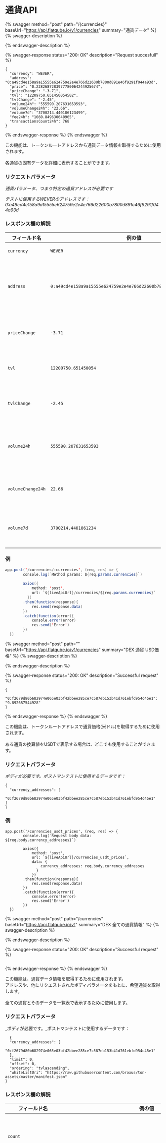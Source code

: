 # 通貨API

{% swagger method="post" path="/{currencies}" baseUrl="https://api.flatqube.io/v1/currencies" summary="通貨データ" %}
{% swagger-description %}

{% endswagger-description %}

{% swagger-response status="200: OK" description="Request succesfull" %}
```
{
  "currency": "WEVER",
  "address": "0:a49cd4e158a9a15555e624759e2e4e766d22600b7800d891e46f9291f044a93d",
  "price": "0.2282687283977780064244925674",
  "priceChange": "-3.71",
  "tvl": "12209750.651450054502",
  "tvlChange": "-2.45",
  "volume24h": "555590.207631653593",
  "volumeChange24h": "22.66",
  "volume7d": "3700214.440186123499",
  "fee24h": "1660.849630640965",
  "transactionsCount24h": 768
}
```
{% endswagger-response %}
{% endswagger %}

この機能は、トークンルートアドレスから通貨データ情報を取得するために使用されます。\
\
各通貨の固有データを詳細に表示することができます。

### リクエストパラメータ

_通貨パラメータ、つまり特定の通貨アドレスが必要です_

_テストに使用するWEVERのアドレスです： 0:a49cd4e158a9a15555e624759e2e4e766d22600b7800d891e46f9291f044a93d_

### レスポンス欄の解説

| フィールド名            | 例の値                                                                  | 説明                  |
| ----------------- | -------------------------------------------------------------------- | ------------------- |
| `currency`        | `WEVER`                                                              | 通貨シンボル              |
| `address`         | `0:a49cd4e158a9a15555e624759e2e4e766d22600b7800d891e46f9291f044a93d` | 希望通貨価格(米ドル)のルートアドレス |
| `priceChange`     | `-3.71`                                                              | 過去24時間の価格変動率        |
| `tvl`             | `12209750.651450054`                                                 | その通貨のTVL(米ドル)       |
| `tvlChange`       | `-2.45`                                                              | 過去24時間のTVL変化率       |
| `volume24h`       | `555590.207631653593`                                                | 過去24時間の取引量(米ドル)     |
| `volumeChange24h` | `22.66`                                                              | 過去24時間の取引量変化率       |
| `volume7d`        | `3700214.4401861234`                                                 | 過去7日間の取引量(米ドル)      |

### 例

```java
app.post('/currencies/:currencies', (req, res) => {
        console.log(`Method params: ${req.params.currencies}`)
 
        axios({
            method: 'post',
            url: `${liveApiUrl}/currencies/${req.params.currencies}`
          })
        .then(function(response){
            res.send(response.data)
        })
        .catch(function(error){
            console.error(error)
            res.send('Error')
        })
  })
```

{% swagger method="post" path="" baseUrl="https://api.flatqube.io/v1/currencies" summary="DEX 通貨 USD価格" %}
{% swagger-description %}

{% endswagger-description %}

{% swagger-response status="200: OK" description="Successful request" %}
```
{
  "0:f2679d80b682974e065e03bf42bbee285ce7c587eb153b41d761ebfd954c45e1": "9.892687544928"
}
```
{% endswagger-response %}
{% endswagger %}

この機能は、トークンルートアドレスで通貨価格(米ドル)を取得するために使用されます。\
\
ある通貨の換算値をUSDTで表示する場合は、どこでも使用することができます。

### リクエストパラメータ

_ボディが必要です。ポストマンテストに使用するデータです：_

```
{
  "currency_addresses": [
    "0:f2679d80b682974e065e03bf42bbee285ce7c587eb153b41d761ebfd954c45e1"  ]
}
```

### 例

```
app.post('/currencies_usdt_prices', (req, res) => {
        console.log(`Request body data: ${req.body.currency_addresses}`)
 
        axios({
            method: 'post',
            url: `${liveApiUrl}/currencies_usdt_prices`,
            data: {
                currency_addresses: req.body.currency_addresses
              }
            })
        .then(function(response){
            res.send(response.data)
        })
        .catch(function(error){
            console.error(error)
            res.send('Error')
        })
  })
```

{% swagger method="post" path="/currencies" baseUrl="https://api.flatqube.io/v1" summary="DEX 全ての通貨情報" %}
{% swagger-description %}

{% endswagger-description %}

{% swagger-response status="200: OK" description="Successful request" %}
```javascript
```
{% endswagger-response %}
{% endswagger %}

この機能は、通貨データ情報を取得するために使用されます。\
アドレスや、他にリクエストされたボディパラメータをもとに、希望通貨を取得します。\
\
全ての通貨とそのデータを一覧表で表示するために使用します。

### リクエストパラメータ

_ボディが必要です。_ポストマンテストに使用するデータです：

```
  {
  "currency_addresses": [
    "0:f2679d80b682974e065e03bf42bbee285ce7c587eb153b41d761ebfd954c45e1"
  ],
  "limit": 0,
  "offset": 0,
  "ordering": "tvlascending",
  "whiteListUri": "https://raw.githubusercontent.com/broxus/ton-assets/master/manifest.json"
}
```

### レスポンス欄の解説

| フィールド名                 | 例の値                                                                  | 説明                               |
| ---------------------- | -------------------------------------------------------------------- | -------------------------------- |
| `count`                |                                                                      | 1ページあたりの通貨数                      |
| `currencies`           |                                                                      | 次のデータを含む、取得取得した全通貨一覧(以下のデータを含む)： |
| `address`              | `0:b5ff077d8ac0160559bd3c945a2a824cda12ba93ae90c2697c890656d52fc7d0` | 通貨のルートアドレス                       |
| `currency`             | `MOON`                                                               | 通貨シンボル                           |
| `fee24h`               | `2.107170214758`                                                     | 過去24時間の通貨手数料(米ドル)                |
| `priceChange`          | `-14.52`                                                             | 過去24時間の価格変動率                     |
| `transactionsCount24h` | `18`                                                                 | 過去24時間のトランザクション数                 |
| `tvl`                  | `6304.683075841390`                                                  | TVL量(米ドル)                        |
| `tvlChange`            | `-8.12`                                                              | 過去24時間のTVL変化率                    |
| `volume24h`            | `713.328162545779`                                                   | 過去24時間の取引量(米ドル)                  |
| `volume7d`             | `15925.850567579295`                                                 | 過去7日間の取引量(米ドル)                   |
| `volumeChange24h`      | `-34.83`                                                             | 過去24時間の取引量変化率                    |
| `offset`               |                                                                      | オフセット                            |
| `totalCount`           | `19`                                                                 | 取得した通貨数                          |

### 例

```
app.post('/currencies', (req, res) => {
    console.log(`Request body data: ${req.body.currency_addresses}`)
 
    axios({
        method: 'post',
        url: `${liveApiUrl}/currencies`,
        data: {
            currency_addresses: req.body.currency_addresses,
            limit: req.body.limit,
            offset: req.body.offset,
            ordering: req.body.ordering,
            whiteListUri: req.body.whiteListUri
          }
        })
    .then(function(response){
        res.send(response.data)
    })
    .catch(function(error){
        console.error(error)
        res.send('Error')
    })
  })
```

{% swagger method="post" path="/{currencies}/prices" baseUrl="https://api.flatqube.io/v1/currencies" summary="DEX 通貨価格情報" %}
{% swagger-description %}

{% endswagger-description %}

{% swagger-response status="200: OK" description="Successful request" %}
```
[
  {
    "open": "0.997085448681",
    "high": "0.997085448681",
    "low": "0.997085448681",
    "close": "0.997085448681",
    "volume": "0",
    "openTimestamp": 1646740800000,
    "closeTimestamp": 1646744400000,
    "timestamp": 1646740800000
  },
  ...
  ]
```
{% endswagger-response %}
{% endswagger %}

この機能で、特定期間の通貨価格情報を取得します。\
\
一定期間の価格変動をグラフィックで表示します。

### リクエストパラメータ

通貨パラメータ、つまり特定の通貨アドレスが必要です。

テストに使用するDai Stablecoinのアドレスです： 0:eb2ccad2020d9af9cec137d3146dde067039965c13a27d97293c931dae22b2b9

ボディが必要です。ポストマンテストに使用するデータ例です：

| フィールド名      | 例の値                                                         | 説明                 |
| ----------- | ----------------------------------------------------------- | ------------------ |
| `from`      | `1646741858511` or `March 8, 2022 12:17:38.511 PM GMT time` | 期間の開始日時(UNIX形式)    |
| `timeframe` | `“H1”, “D1”`                                                | 価格データの取得期間を時間と日で設定 |
| `to`        | `1647346658513` or `March 15, 2022 12:17:38.513 PM`         | 期間の終了日時(UNIX形式)    |

```
{
  "from": 1646741858511,
  "timeframe": "H1",
  "to": 1647346658513
}
```

### レスポンス欄の解説

| フィールド名           | 例の値              | 説明                   |
| ---------------- | ---------------- | -------------------- |
| `close`          | `0.997085448681` | 1ページあたりの通貨数          |
| `closeTimestamp` | `1646744400000`  | 取得した全通貨一覧(以下のデータを含む) |
| `high`           | `0.997085448681` | 通貨のルートアドレス           |
| `low`            | `0.997085448681` | 通貨シンボル               |
| `openTimestamp`  | `1646740800000`  | 過去24時間の通貨手数料(米ドル)    |
| `timeStamp`      | `1646740800000`  | 過去24時間の価格変化率         |
| `volume`         | `0`              | 過去24時間のトランザクション数     |

### 例

```
 app.post('/currencies/:currencies/prices', (req, res) => {
    console.log(`Request params: ${req.params.currencies}`)
 
    axios({
        method: 'post',
        url: `${liveApiUrl}/currencies/${req.params.currencies}/prices`,
        data: {
            from: req.body.from,
            timeframe: req.body.timeframe,
            to: req.body.to
          }
        })
    .then(function(response){
        res.send(response.data)
    })
    .catch(function(error){
        console.error(error)
        res.send('Error')
    })
  })
```

{% swagger method="post" path="/{currencies}/volume" baseUrl="https://api.flatqube.io/v1/currencies" summary="DEX通貨取引量" %}
{% swagger-description %}

{% endswagger-description %}

{% swagger-response status="200: OK" description="Successful request" %}
```
{
    "data": "524.759033605461",
    "timestamp": 1647273600000
  },
  {
    "data": "1453.839953245414",
    "timestamp": 1647277200000
  },
  {
    "data": "75.106239452670",
    "timestamp": 1647280800000
  },
  ...
]
```
{% endswagger-response %}
{% endswagger %}

この機能で、通貨取引量データ情報を取得します。

特定期間内で変化した取引量(米ドル)をグラフィックで表示します。

### レスポンス欄の解説

| フィールド名      | 例の値              | 説明                                     |
| ----------- | ---------------- | -------------------------------------- |
| `data`      | `4.471446924792` | タイムフレーム（時間足、日足など）に基づく、特定時間における特定時点の取引量 |
| `timestamp` | `1647259200000`  | 取得した取引量データの日時                          |

### リクエストパラメータ

_通貨パラメータ、つまり特定の通貨アドレスが必要です。_

テストに使用するDai Stablecoinのアドレスです： _0:eb2ccad2020d9af9cec137d3146dde067039965c13a27d97293c931dae22b2b9_

_ボディが必要です。ポストマンテストに使用するデータです：_

| フィールド名      | 例の値                                                         | 説明                  |
| ----------- | ----------------------------------------------------------- | ------------------- |
| `from`      | `1646741858511` or `March 8, 2022 12:17:38.511 PM GMT time` | 期間の開始日時(UNIX形式)     |
| `timeframe` | `“H1”, “D1”`                                                | 取引量データの取得期間を時間と日で設定 |
| `to`        | `1647346658513` or `March 15, 2022 12:17:38.513 PM`         | 期間の終了日時(UNIX形式)     |

```
{
  "from": 1646741858511,
  "timeframe": "H1",
  "to": 1647346658513
}
```

### 例

```javascript
app.post('/currencies/:currencies/volume', (req, res) => {
    console.log(`Request params: ${req.params.currencies}`)
 
    axios({
        method: 'post',
        url: `${liveApiUrl}/currencies/${req.params.currencies}/volume`,
        data: {
            from: req.body.from,
            timeframe: req.body.timeframe,
            to: req.body.to
          }
        })
    .then(function(response){
        res.send(response.data)
    })
    .catch(function(error){
        console.error(error)
        res.send('Error')
    })
  })
```

{% swagger method="post" path="{currencies}/tvl" baseUrl="https://api.flatqube.io/v1/currencies/" summary="通貨取引量データ" %}
{% swagger-description %}

{% endswagger-description %}

{% swagger-response status="200: OK" description="Successful request" %}
```
 {
    "data": "443050.967523733272",
    "timestamp": 1647302400000
  },
  {
    "data": "443050.967523733272",
    "timestamp": 1647306000000
  },
  {
    "data": "443050.967523733272",
    "timestamp": 1647309600000
  },
  ...
  ]
```
{% endswagger-response %}
{% endswagger %}

この機能で、通貨取引量データ情報を取得します。

特定期間内で変化した取引量(米ドル)をグラフィックで表示します。

### リクエストパラメータ

_通貨パラメータ、つまり特定の通貨アドレスが必要です。_

テストに使用するDai Stablecoinのアドレスです：_0:eb2ccad2020d9af9cec137d3146dde067039965c13a27d97293c931dae22b2b9_

_ポストマンテストに使用するデータ例です：_

| フィールド名 | 例の値                                                         | 説明              |
| ------ | ----------------------------------------------------------- | --------------- |
| `from` | `1646741858511` or `March 8, 2022 12:17:38.511 PM GMT time` | 期間の開始日時(UNIX形式) |
| `to`   | `1647346658513` or `March 15, 2022 12:17:38.513 PM`         | 期間の終了日時(UNIX形式) |

```
{
  "from": 1646741858511,
  "timeframe": "H1",
  "to": 1647346658513
}
```

### レスポンス欄の解説

| フィールド名      | 例の値                   | 説明                                     |
| ----------- | --------------------- | -------------------------------------- |
| `data`      | `433345.034717907965` | タイムフレーム（時間足、日足など）に基づく、特定時間における特定時点のTVL |
| `timestamp` | `1647244800000`       | 取得した取引量データの日時                          |

### 例

```javascript
app.post('/currencies/:currencies/tvl', (req, res) => {
    console.log(`Request params: ${req.params.currencies}`)
 
    axios({
        method: 'post',
        url: `${liveApiUrl}/currencies/${req.params.currencies}/tvl`,
        data: {
            from: req.body.from,
            timeframe: req.body.timeframe,
            to: req.body.to
          }
        })
    .then(function(response){
        res.send(response.data)
    })
    .catch(function(error){
        console.error(error)
        res.send('Error')
    })
  })
```
